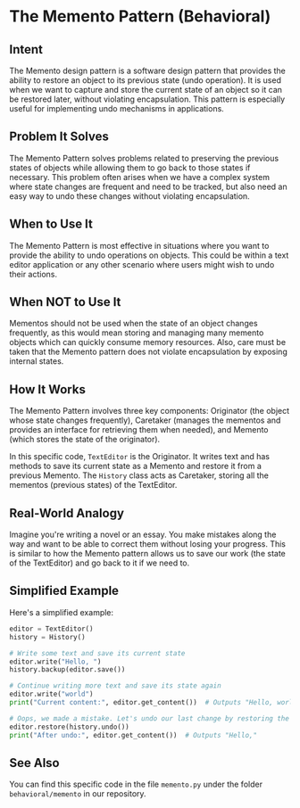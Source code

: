 # The Memento Pattern (Behavioral)

## Intent
The Memento design pattern is a software design pattern that provides the ability to restore an object to its previous state (undo operation). It is used when we want to capture and store the current state of an object so it can be restored later, without violating encapsulation. This pattern is especially useful for implementing undo mechanisms in applications.

## Problem It Solves
The Memento Pattern solves problems related to preserving the previous states of objects while allowing them to go back to those states if necessary. This problem often arises when we have a complex system where state changes are frequent and need to be tracked, but also need an easy way to undo these changes without violating encapsulation.

## When to Use It
The Memento Pattern is most effective in situations where you want to provide the ability to undo operations on objects. This could be within a text editor application or any other scenario where users might wish to undo their actions. 

## When NOT to Use It
Mementos should not be used when the state of an object changes frequently, as this would mean storing and managing many memento objects which can quickly consume memory resources. Also, care must be taken that the Memento pattern does not violate encapsulation by exposing internal states. 

## How It Works
The Memento Pattern involves three key components: Originator (the object whose state changes frequently), Caretaker (manages the mementos and provides an interface for retrieving them when needed), and Memento (which stores the state of the originator). 

In this specific code, `TextEditor` is the Originator. It writes text and has methods to save its current state as a Memento and restore it from a previous Memento. The `History` class acts as Caretaker, storing all the mementos (previous states) of the TextEditor. 

## Real-World Analogy
Imagine you're writing a novel or an essay. You make mistakes along the way and want to be able to correct them without losing your progress. This is similar to how the Memento pattern allows us to save our work (the state of the TextEditor) and go back to it if we need to.

## Simplified Example
Here's a simplified example:
```python
editor = TextEditor()
history = History()

# Write some text and save its current state
editor.write("Hello, ")
history.backup(editor.save())

# Continue writing more text and save its state again
editor.write("world")
print("Current content:", editor.get_content())  # Outputs "Hello, world"

# Oops, we made a mistake. Let's undo our last change by restoring the previous state
editor.restore(history.undo())
print("After undo:", editor.get_content())  # Outputs "Hello,"
```
## See Also
You can find this specific code in the file `memento.py` under the folder `behavioral/memento` in our repository.